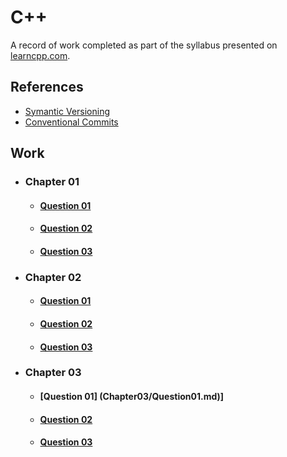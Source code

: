 # C++

A record of work completed as part of the syllabus presented on [learncpp.com](https://www.learncpp.com).

## References

- [Symantic Versioning](./References/SymanticVersioning.md)
- [Conventional Commits](./References/ConventionalCommits.md)

## Work

- ### Chapter 01

    - #### [Question 01](Chapter01/Question01.md)

    - #### [Question 02](Chapter01/Question02.md)

    - #### [Question 03 ](Chapter01/Question03.md)

- ### Chapter 02

    - #### [Question 01](Chapter02/Question01.md)
  
    - #### [Question 02](Chapter02/Question02.md)

    - #### [Question 03](Chapter02/Question03.md)

- ### Chapter 03

    - #### [Question 01] (Chapter03/Question01.md)]

    - #### [Question 02](Chapeter03/Question02.md)
  
    - #### [Question 03](Chapter03/Question03.md)